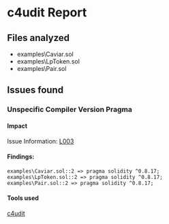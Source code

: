 # c4udit Report

## Files analyzed
- examples\Caviar.sol
- examples\LpToken.sol
- examples\Pair.sol

## Issues found

### Unspecific Compiler Version Pragma

#### Impact
Issue Information: [L003](https://github.com/byterocket/c4-common-issues/blob/main/2-Low-Risk.md#l003---unspecific-compiler-version-pragma)

#### Findings:
```
examples\Caviar.sol::2 => pragma solidity ^0.8.17;
examples\LpToken.sol::2 => pragma solidity ^0.8.17;
examples\Pair.sol::2 => pragma solidity ^0.8.17;
```
#### Tools used
[c4udit](https://github.com/byterocket/c4udit)
